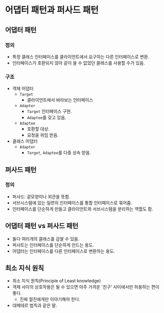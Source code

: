 # 어댑터 패턴과 퍼사드 패턴

## 어댑터 패턴

### 정의

- 특정 클래스 인터페이스를 클라이언트에서 요구하는 다른 인터페이스로 변환.
- 인터페이스가 호환되지 않아 같이 쓸 수 없었던 클래스를 사용할 수가 있음.

### 구조

- 객체 어댑터
  - `Target`
    - 클라이언트에서 바라보는 인터페이스
  - `Adapter`
    - `Target` 인터페이스 구현.
    - `Adaptee`를 갖고 있음.
  - `Adaptee`
    - 호환할 대상.
    - 요청을 위임 받음.
- 클래스 어댑터
  - `Adapter`
    - `Target`, `Adaptee`를 다중 상속 받음.

## 퍼사드 패턴

### 정의

- 퍼사드: 겉모양이나 외관을 뜻함.
- 서브시스템에 있는 일련의 인터페이스를 통합 인터페이스로 묶어줌.
- 인터페이스를 단순하게 만들고 클라이언트와 서브시스템을 분리하는 역할도 함.

## 어댑터 패턴 vs 퍼사드 패턴

- 둘다 여러개의 클래스를 감쌀 수 있음.
- 퍼사트는 인터페이스를 단순하게 만드는 용도.
- 어댑터는 인터페이스를 다른 인터페이스로 변환하는 용도.

## 최소 지식 원칙

- 최소 지식 원칙(Principle of Least knowledge)
- 객체 사이의 상호작용은 될 수 있으면 아주 가까운 '친구' 사이에서만 허용하는 편이 좋다.
  - 진짜 절친에게만 이야기해야 한다.
- 데메테르 법칙과 같은 말.
